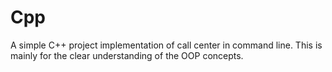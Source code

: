 # Cpp
A simple C++ project implementation of call center in command line. This is mainly for the clear understanding of the OOP concepts.
